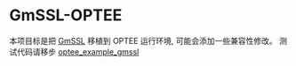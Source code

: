 # GmSSL-OPTEE
本项目标是把 [GmSSL](https://github.com/guanzhi/GmSSL) 移植到 OPTEE 运行环境, 可能会添加一些兼容性修改。
测试代码请移步 [optee_example_gmssl](https://github.com/sunnybird/optee_example_gmssl)
